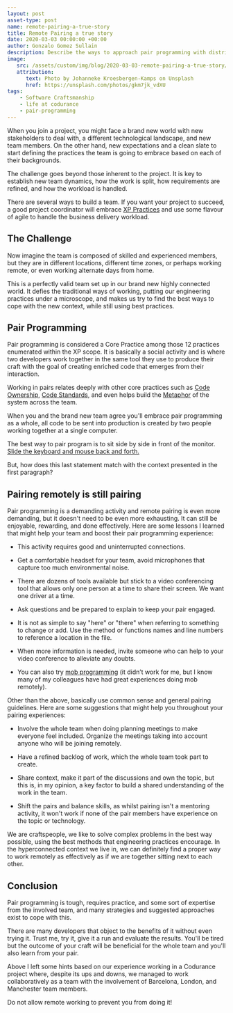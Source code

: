 ```yaml
---
layout: post
asset-type: post
name: remote-pairing-a-true-story
title: Remote Pairing a true story
date: 2020-03-03 00:00:00 +00:00
author: Gonzalo Gomez Sullain
description: Describe the ways to approach pair programming with distributed teams from a personal experience
image:
   src: /assets/custom/img/blog/2020-03-03-remote-pairing-a-true-story/johanneke-kroesbergen-kamps-gkm7jk_vdXU-unsplash.jpg
   attribution:
      text: Photo by Johanneke Kroesbergen-Kamps on Unsplash
      href: https://unsplash.com/photos/gkm7jk_vdXU
tags:
    - Software Craftsmanship
    - life at codurance
    - pair-programming
---
```


When you join a project, you might face a brand new world with new stakeholders to deal with, a different technological landscape, and new team members. On the other hand, new expectations and a clean slate to start defining the practices the team is going to embrace based on each of their backgrounds.

The challenge goes beyond those inherent to the project. It is key to establish new team dynamics, how the work is split, how requirements are refined, and how the workload is handled.

There are several ways to build a team. If you want your project to succeed, a good project coordinator will embrace [XP Practices](http://www.extremeprogramming.org/) and use some flavour of agile to handle the business delivery workload.

## The Challenge

Now imagine the team is composed of skilled and experienced members, but they are in different locations, different time zones, or perhaps working remote, or even working alternate days from home.

This is a perfectly valid team set up in our brand new highly connected world. It defies the traditional ways of working, putting our engineering practices under a microscope, and makes us try to find the best ways to cope with the new context, while still using best practices.

## Pair Programming

Pair programming is considered a Core Practice among those 12 practices enumerated within the XP scope. It is basically a social activity and is where two developers work together in the same tool they use to produce their craft with the goal of creating enriched code that emerges from their interaction.

Working in pairs relates deeply with other core practices such as [Code Ownership](https://ronjeffries.com/xprog/what-is-extreme-programming/#collective), [Code Standards](https://ronjeffries.com/xprog/what-is-extreme-programming/#coding), and even helps build the [Metaphor](https://ronjeffries.com/xprog/what-is-extreme-programming/#metaphor) of the system across the team.

When you and the brand new team agree you'll embrace pair programming as a whole, all code to be sent into production is created by two people working together at a single computer.

The best way to pair program is to sit side by side in front of the monitor. [Slide the keyboard and mouse back and forth.](http://www.extremeprogramming.org/rules/pair.html)

But, how does this last statement match with the context presented in the first paragraph?

## Pairing remotely is still pairing

Pair programming is a demanding activity and remote pairing is even more demanding, but it doesn't need to be even more exhausting. It can still be enjoyable, rewarding, and done effectively. Here are some lessons I learned that might help your team and boost their pair programming experience:

-   This activity requires good and uninterrupted connections.
    
-   Get a comfortable headset for your team, avoid microphones that capture too much environmental noise.
    
-   There are dozens of tools available but stick to a video conferencing tool that allows only one person at a time to share their screen. We want one driver at a time.
    
-   Ask questions and be prepared to explain to keep your pair engaged.
    
-   It is not as simple to say "here" or "there" when referring to something to change or add. Use the method or functions names and line numbers to reference a location in the file.
    
-   When more information is needed, invite someone who can help to your video conference to alleviate any doubts.
    
-   You can also try [mob programming](https://en.wikipedia.org/wiki/Mob_programming) (it didn’t work for me, but I know many of my colleagues have had great experiences doing mob remotely).
    

Other than the above, basically use common sense and general pairing guidelines. Here are some suggestions that might help you throughout your pairing experiences:

-   Involve the whole team when doing planning meetings to make everyone feel included. Organize the meetings taking into account anyone who will be joining remotely.
    
-   Have a refined backlog of work, which the whole team took part to create.
    
-   Share context, make it part of the discussions and own the topic, but this is, in my opinion, a key factor to build a shared understanding of the work in the team.
    
-   Shift the pairs and balance skills, as whilst pairing isn't a mentoring activity, it won't work if none of the pair members have experience on the topic or technology.
    

We are craftspeople, we like to solve complex problems in the best way possible, using the best methods that engineering practices encourage. In the hyperconnected context we live in, we can definitely find a proper way to work remotely as effectively as if we are together sitting next to each other.

## Conclusion

Pair programming is tough, requires practice, and some sort of expertise from the involved team, and many strategies and suggested approaches exist to cope with this.

There are many developers that object to the benefits of it without even trying it. Trust me, try it, give it a run and evaluate the results. You'll be tired but the outcome of your craft will be beneficial for the whole team and you'll also learn from your pair.

Above I left some hints based on our experience working in a Codurance project where, despite its ups and downs, we managed to work collaboratively as a team with the involvement of Barcelona, London, and Manchester team members.

Do not allow remote working to prevent you from doing it!